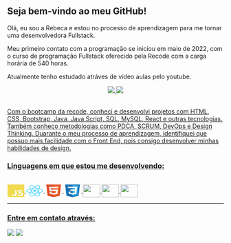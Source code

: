 ## Seja bem-vindo ao meu GitHub!
<p style= align= justify>
Olá, eu sou a Rebeca e estou no processo de aprendizagem para me tornar uma desenvolvedora Fullstack.</p>
Meu primeiro contato com a programação se iniciou em maio de 2022, com o curso de programação Fullstack oferecido pela Recode com a carga horária de 540 horas.
<p>Atualmente tenho estudado atráves de vídeo aulas pelo youtube.</p>
 <div align="center">
  <a href="https://github.com/rebecafrutuoso">
  <img height="150em" src="https://github-readme-stats.vercel.app/api?username=rebecafrutuoso&show_icons=true&theme=swift&include_all_commits=true&count_private=true"/>
  <img height="150em" src="https://github-readme-stats.vercel.app/api/top-langs/?username=rebecafrutuoso&layout=compact&langs_count=7&theme=swift"/>
</div> <br>
<p style= align= justify>Com o bootcamp da recode, conheci e desenvolvi projetos com HTML, CSS, Bootstrap, Java, Java Script, SQL, MySQL, React e outras tecnologias. Também conheço metodologias como PDCA, SCRUM, DevOps e Design Thinking.
Duarante o meu processo de aprendizagem, identifiquei que possuo mais facilidade com o Front End, pois consigo desenvolver minhas habilidades de design.
</p>
<h3>Linguagens em que estou me desenvolvendo:</h3>
<div style="display: inline_block"><br>
  <img align="center"  height="30" width="40" src="https://raw.githubusercontent.com/devicons/devicon/master/icons/javascript/javascript-plain.svg">
  <img align="center"  height="30" width="40" src="https://raw.githubusercontent.com/devicons/devicon/master/icons/react/react-original.svg">
  <img align="center"  height="30" width="40" src="https://raw.githubusercontent.com/devicons/devicon/master/icons/html5/html5-original.svg">
  <img align="center"  height="30" width="40" src="https://raw.githubusercontent.com/devicons/devicon/master/icons/css3/css3-original.svg">
  <img align="center"  height="30" width="40" src="https://cdn.jsdelivr.net/gh/devicons/devicon/icons/csharp/csharp-original.svg" />
  <img align="center"  height="30" width="40" src="https://cdn.jsdelivr.net/gh/devicons/devicon/icons/bootstrap/bootstrap-original.svg" />
  <img align="center"  height="30" width="40" src="https://cdn.jsdelivr.net/gh/devicons/devicon/icons/java/java-original-wordmark.svg">
   </div>
   <hr>
  <h3> Entre em contato através: </h3>
  <a href = "mailto:rebecacosta.012@gmail.com"><img src="https://img.shields.io/badge/-Gmail-%23333?style=for-the-badge&logo=gmail&logoColor=white" target="_blank"></a>
  <a href="https://www.linkedin.com/in/rebecafrutuoso" target="_blank"><img src="https://img.shields.io/badge/-LinkedIn-%230077B5?style=for-the-badge&logo=linkedin&logoColor=white" target="_blank"></a>
  </p>
 
